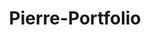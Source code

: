---
title: Pierre-Portfolio
github: https://github.com/Pierre-Portfolio
mode: dark
transition: 1s
score: 71.0
archetype:
- Badges | Tags | Icons
---
